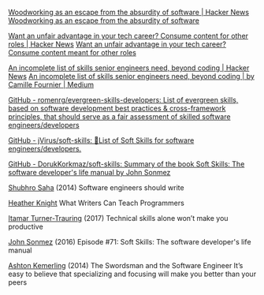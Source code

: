 
[Woodworking as an escape from the absurdity of software | Hacker News](https://news.ycombinator.com/item?id=40245601)
[Woodworking as an escape from the absurdity of software](https://alinpanaitiu.com/blog/woodworking-escape-from-software-absurdity/)

[Want an unfair advantage in your tech career? Consume content for other roles | Hacker News](https://news.ycombinator.com/item?id=35040194)
[Want an unfair advantage in your tech career? Consume content meant for other roles](https://matthewgrohman.substack.com/p/want-an-unfair-advantage-in-your)

[An incomplete list of skills senior engineers need, beyond coding | Hacker News](https://news.ycombinator.com/item?id=27414443)
[An incomplete list of skills senior engineers need, beyond coding | by Camille Fournier | Medium](https://skamille.medium.com/an-incomplete-list-of-skills-senior-engineers-need-beyond-coding-8ed4a521b29f)

[GitHub - romenrg/evergreen-skills-developers: List of evergreen skills, based on software development best practices & cross-framework principles, that should serve as a fair assessment of skilled software engineers/developers](https://github.com/romenrg/evergreen-skills-developers)

[GitHub - jVirus/soft-skills: 🍦List of Soft Skills for software engineers/developers.](https://github.com/jVirus/soft-skills)

[GitHub - DorukKorkmaz/soft-skills: Summary of the book Soft Skills: The software developer's life manual by John Sonmez](https://github.com/DorukKorkmaz/soft-skills)

[Shubhro Saha](http://www.shubhro.com/2014/12/27/software-engineers-should-write/)
(2014) Software engineers should write

[Heather Knight](https://hackernoon.com/how-to-solve-programmers-block-18363c040656)
What Writers Can Teach Programmers

[Itamar Turner-Trauring](https://codewithoutrules.com/2017/10/04/technical-skills-productive/)
(2017) Technical skills alone won’t make you productive

[John Sonmez](https://talkpython.fm/episodes/show/71/soft-skills-the-software-developer-s-life-manual)
(2016) Episode #71: Soft Skills: The software developer's life manual

[Ashton Kemerling](https://web.archive.org/web/20181013082216/http://ashtonkemerling.com/blog/2014/06/09/the-swordsman-and-the-software-engineer/)
(2014) The Swordsman and the Software Engineer
It’s easy to believe that specializing and focusing will make you better than your peers

